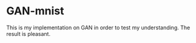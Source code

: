# GAN-mnist
This is my implementation on GAN in order to test my understanding. The result is pleasant.
